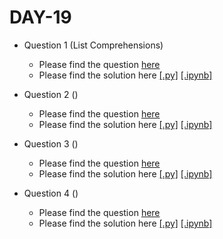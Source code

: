 # DAY-19

* Question 1 (List Comprehensions)
    * Please find the question [here](./Question-1/question.pdf)
    * Please find the solution here [[.py]](./Day-19/Question-1/solution.py) [[.ipynb]](./Day-19/Question-1/solution.ipynb)

* Question 2 ()
    * Please find the question [here](./Question-2/question.pdf)
    * Please find the solution here [[.py]](./Day-19/Question-2/solution.py) [[.ipynb]](./Day-19/Question-2/solution.ipynb)

* Question 3 ()
    * Please find the question [here]()
    * Please find the solution here [[.py]](./Day-19/Question-3/solution.py) [[.ipynb]](./Day-19/Question-3/solution.ipynb)

* Question 4 ()
    * Please find the question [here]()
    * Please find the solution here [[.py]](./Day-19/Question-4/solution.py) [[.ipynb]](./Day-19/Question-4/solution.ipynb)